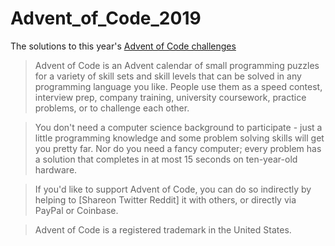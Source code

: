 # Advent_of_Code_2019
The solutions to this year's [Advent of Code challenges](https://adventofcode.com/)

> Advent of Code is an Advent calendar of small programming puzzles for a variety of skill sets and skill levels that can be solved in any programming language you like. People use them as a speed contest, interview prep, company training, university coursework, practice problems, or to challenge each other.
 
>You don't need a computer science background to participate - just a little programming knowledge and some problem solving skills will get you pretty far. Nor do you need a fancy computer; every problem has a solution that completes in at most 15 seconds on ten-year-old hardware.

>If you'd like to support Advent of Code, you can do so indirectly by helping to [Shareon Twitter Reddit] it with others, or directly via PayPal or Coinbase.

>Advent of Code is a registered trademark in the United States.
